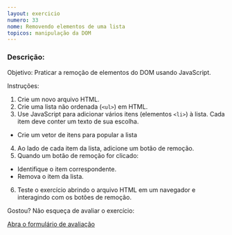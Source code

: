 ```yaml
---
layout: exercicio
numero: 33
nome: Removendo elementos de uma lista
topicos: manipulação da DOM
---
```


### Descrição:


Objetivo: Praticar a remoção de elementos do DOM usando JavaScript.

Instruções:

1. Crie um novo arquivo HTML.
2. Crie uma lista não ordenada (`<ul>`) em HTML.
3. Use JavaScript para adicionar vários itens (elementos `<li>`) à lista. Cada item deve conter um texto de sua escolha.
  - Crie um vetor de itens para popular a lista
4. Ao lado de cada item da lista, adicione um botão de remoção.
5. Quando um botão de remoção for clicado:
  - Identifique o item correspondente.
  - Remova o item da lista.
6. Teste o exercício abrindo o arquivo HTML em um navegador e interagindo com os botões de remoção.

Gostou? Não esqueça de avaliar o exercício:

<a class="btn" href="https://forms.gle/scs1VxDDFSiMqAhe8" target="_blank"> Abra o formulário de avaliação</a>
